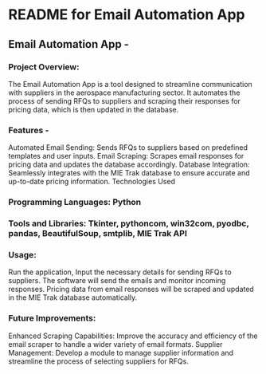 # README for Email Automation App
## Email Automation App - 
### Project Overview:
The Email Automation App is a tool designed to streamline communication with suppliers in the aerospace manufacturing sector. It automates the process of sending RFQs to suppliers and scraping their responses for pricing data, which is then updated in the database.

### Features - 
Automated Email Sending: Sends RFQs to suppliers based on predefined templates and user inputs.
Email Scraping: Scrapes email responses for pricing data and updates the database accordingly.
Database Integration: Seamlessly integrates with the MIE Trak database to ensure accurate and up-to-date pricing information.
Technologies Used

### Programming Languages: Python
### Tools and Libraries: Tkinter, pythoncom, win32com, pyodbc, pandas, BeautifulSoup, smtplib, MIE Trak API

### Usage:
Run the application,
Input the necessary details for sending RFQs to suppliers.
The software will send the emails and monitor incoming responses.
Pricing data from email responses will be scraped and updated in the MIE Trak database automatically.

### Future Improvements:
Enhanced Scraping Capabilities: Improve the accuracy and efficiency of the email scraper to handle a wider variety of email formats.
Supplier Management: Develop a module to manage supplier information and streamline the process of selecting suppliers for RFQs.

